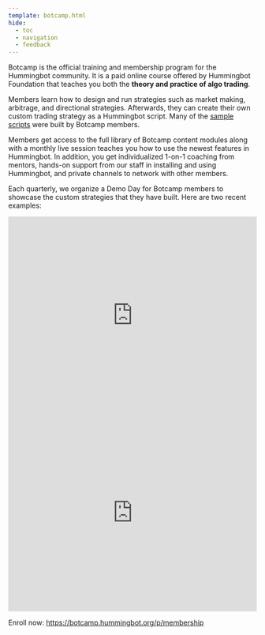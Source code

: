 ```yaml
---
template: botcamp.html
hide:
  - toc
  - navigation
  - feedback
---
```


Botcamp is the official training and membership program for the Hummingbot community. It is a paid online course offered by Hummingbot Foundation that teaches you both the **theory and practice of algo trading**.

Members learn how to design and run strategies such as market making, arbitrage, and directional strategies. Afterwards, they can create their own custom trading strategy as a Hummingbot script. Many of the [sample scripts](/scripts/examples) were built by Botcamp members.

Members get access to the full library of Botcamp content modules along with a monthly live session teaches you how to use the newest features in Hummingbot. In addition, you get individualized 1-on-1 coaching from mentors, hands-on support from our staff in installing and using Hummingbot, and private channels to network with other members.

Each quarterly, we organize a Demo Day for Botcamp members to showcase the custom strategies that they have built. Here are two recent examples:

<iframe style="width:100%; min-height:400px;" src="https://www.youtube.com/embed/DyHA8KPheMw" frameborder="0" allow="accelerometer; autoplay; encrypted-media; gyroscope; picture-in-picture" allowfullscreen></iframe>

<iframe style="width:100%; min-height:400px;" src="https://www.youtube.com/embed/kjavBd9vvWA" frameborder="0" allow="accelerometer; autoplay; encrypted-media; gyroscope; picture-in-picture" allowfullscreen></iframe>

Enroll now: <https://botcamp.hummingbot.org/p/membership>
